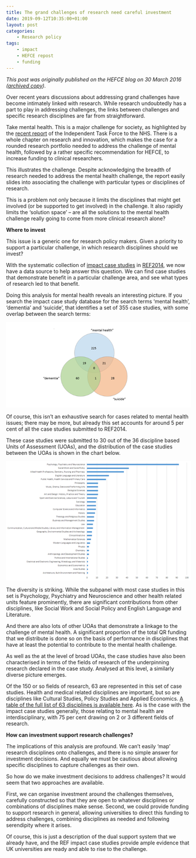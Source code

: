 ```yaml
---
title: The grand challenges of research need careful investment
date: 2019-09-12T10:35:00+01:00
layout: post
categories:
    - Research policy
tags:
    - impact
    - HEFCE repost
    - funding
---
```


*This post was originally published on the HEFCE blog on 30 March 2016 ([archived copy](https://webarchive.nationalarchives.gov.uk/20180405115626/http://blog.hefce.ac.uk/2016/03/30/the-grand-challenges-of-research-need-careful-investment/)).*

Over recent years discussions about addressing grand challenges have become intimately linked with research. While research undoubtedly has a part to play in addressing challenges, the links between challenges and specific research disciplines are far from straightforward.

Take mental health. This is a major challenge for society, as highlighted by the [recent report](https://www.england.nhs.uk/wp-content/uploads/2016/02/Mental-Health-Taskforce-FYFV-final.pdf) of the Independent Task Force to the NHS. There is a whole chapter on research and innovation, which makes the case for a rounded research portfolio needed to address the challenge of mental health, followed by a rather specific recommendation for HEFCE, to increase funding to clinical researchers.

This illustrates the challenge. Despite acknowledging the breadth of research needed to address the mental health challenge, the report easily slides into associating the challenge with particular types or disciplines of research.

This is a problem not only because it limits the disciplines that might get involved (or be supported to get involved) in the challenge. It also rapidly limits the ‘solution space’ – are all the solutions to the mental health challenge really going to come from more clinical research alone?

**Where to invest**

This issue is a generic one for research policy makers. Given a priority to support a particular challenge, in which research disciplines should we invest?

With the systematic collection of [impact case studies](http://impact.ref.ac.uk/) in [REF2014](https://www.ref.ac.uk/2014/), we now have a data source to help answer this question. We can find case studies that demonstrate benefit in a particular challenge area, and see what types of research led to that benefit.

Doing this analysis for mental health reveals an interesting picture. If you search the impact case study database for the search terms ‘mental health’, ‘dementia’ and ‘suicide’, that identifies a set of 355 case studies, with some overlap between the search terms:

![Impact cases relating to mental health](/images/Impact-case-study-search.gif "Impact cases relating to mental health")

Of course, this isn’t an exhaustive search for cases related to mental health issues; there may be more, but already this set accounts for around 5 per cent of all the case studies submitted to REF2014.

These case studies were submitted to 30 out of the 36 discipline based Units of Assessment (UOAs), and the distribution of the case studies between the UOAs is shown in the chart below.

![Distribution of case studies to Units of Assessment](/images/Case-studies-by-UOAs.gif "Distribution of case studies to Units of Assessment")

The diversity is striking. While the subpanel with most case studies in this set is Psychology, Psychiatry and Neuroscience and other health related units feature prominently, there are significant contributions from other disciplines, like Social Work and Social Policy and English Language and Literature.

And there are also lots of other UOAs that demonstrate a linkage to the challenge of mental health. A significant proportion of the total QR funding that we distribute is done so on the basis of performance in disciplines that have at least the potential to contribute to the mental health challenge.

As well as the at the level of broad UOAs, the case studies have also been characterised in terms of the fields of research of the underpinning research declared in the case study. Analysed at this level, a similarly diverse picture emerges.

Of the 150 or so fields of research, 63 are represented in this set of case studies. Health and medical related disciplines are important, but so are disciplines like Cultural Studies, Policy Studies and Applied Economics. [A table of the full list of 63 disciplines is available here](/files/fields_of_research_mental_health.xlsx). As is the case with the impact case studies generally, those relating to mental health are interdisciplinary, with 75 per cent drawing on 2 or 3 different fields of research.

**How can investment support research challenges?**

The implications of this analysis are profound. We can’t easily ‘map’ research disciplines onto challenges, and there is no simple answer for investment decisions. And equally we must be cautious about allowing specific disciplines to capture challenges as their own.

So how do we make investment decisions to address challenges? It would seem that two approaches are available.

First, we can organise investment around the challenges themselves, carefully constructed so that they are open to whatever disciplines or combinations of disciplines make sense. Second, we could provide funding to support research in general, allowing universities to direct this funding to address challenges, combining disciplines as needed and following serendipity where it arises.

Of course, this is just a description of the dual support system that we already have, and the REF impact case studies provide ample evidence that UK universities are ready and able to rise to the challenge.